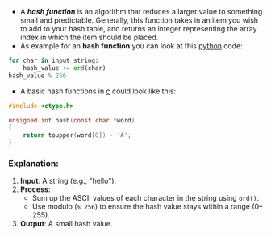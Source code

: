 
- A **_hash function_** is an algorithm that reduces a larger value to something small and predictable. Generally, this function takes in an item you wish to add to your hash table, and returns an integer representing the array index in which the item should be placed. 
- As example for an **hash function** you can look at this [python](contents-python.md) code:

```python
for char in input_string: 
	hash_value += ord(char) 
hash_value % 256
```


- A basic hash functions in [c](contents-c.md) could look like this:

```c
#include <ctype.h>

unsigned int hash(const char *word)
{
    return toupper(word[0]) - 'A';
}

```
### Explanation:

1. **Input**: A string (e.g., "hello").
2. **Process**:
    - Sum up the ASCII values of each character in the string using `ord()`.
    - Use modulo (`% 256`) to ensure the hash value stays within a range (0–255).
3. **Output**: A small hash value.